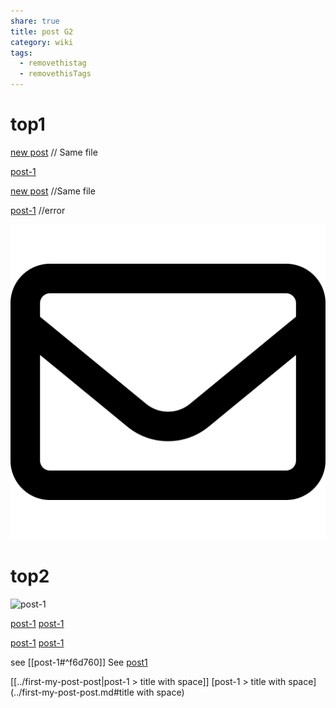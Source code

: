 ```yaml
---
share: true
title: post G2
category: wiki
tags:
  - removethistag
  - removethisTags
---
```




# top1
[new post](INBOX/wiki/new%20post.md) // Same file

[post-1](../first-my-post-post)

[new post](new%20post.md) //Same file

[post-1]([post-1](../first-my-post-post)) //error

![pic200](../../../assets/image/pic-1.svg)

# top2

![post-1](../first-my-post-post)



[post-1]([post-1](../first-my-post-post))
[post-1](../first-my-post-post)

[post-1]([post-1]([post-1](../first-my-post-post)))
[post-1]([post-1](../first-my-post-post))

see [[post-1#^f6d760]]
See [post1](post-1#^f6d760)

[[../first-my-post-post|post-1 > title with space]]
[post-1 > title with space](../first-my-post-post.md#title with space)